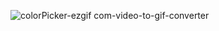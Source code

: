 ![colorPicker-ezgif com-video-to-gif-converter](https://github.com/anuragbehura/colorPicker/assets/74835060/01252ce2-dc9a-4c4e-8b46-3e4258e839ff)
